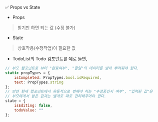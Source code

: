 ✅ Props vs State
* Props
> 받기만 하면 되는 값
> (수정 불가)
* State
> 상호작용(수정작업)이 필요한 값
* TodoList의 Todo 컴포넌트를 예로 들면,
```javascript
// 부모 컴포넌트로 부터 "완료여부", "할일"의 데이터를 받아 뿌려줘야 한다.
static propTypes = {    
    isCompleted: PropTypes.bool.isRequired,
    text: PropTypes.string
};
// 반면 현재 컴포넌트에서 유동적으로 변해야 하는 "수정중인지 여부", "입력된 값"은 
// 부모에게서 받은 값과는 별개로 따로 관리해주어야 한다.
state = {
    isEditing: false,
    todoValue: ""
};
```
